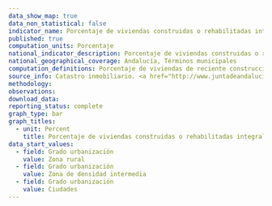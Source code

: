 ```yaml
---
data_show_map: true
data_non_statistical: false
indicator_name: Porcentaje de viviendas construidas o rehabilitadas integralmente a partir de 2008
published: true
computation_units: Porcentaje
national_indicator_description: Porcentaje de viviendas construidas o rehabilitadas integralmente a partir de 2008
national_geographical_coverage: Andalucía, Términos municipales
computation_definitions: Porcentaje de viviendas de reciente construcción en el municipio, por lo tanto que se ajustan a normativa constructiva y energética más reciente y eficiente. Viviendas construidas o rehabilitadas integralmente a partir de 2008. Este indicador aproxima, a nivel municipal, la población cuya fuente primaria de energía son los combustibles y tecnologías limpios
source_info: Catastro inmobiliario. <a href="http://www.juntadeandalucia.es/institutodeestadisticaycartografia/espacios-construidos/viviendas/index.htm" target="_blank">http://www.juntadeandalucia.es/institutodeestadisticaycartografia/espacios-construidos/viviendas/index.htm</a>
methodology:
observations: 
download_data:
reporting_status: complete
graph_type: bar
graph_titles:
  - unit: Percent
    title: Porcentaje de viviendas construidas o rehabilitadas integralmente a partir de 2008
data_start_values:
  - field: Grado urbanización
    value: Zona rural
  - field: Grado urbanización
    value: Zona de densidad intermedia
  - field: Grado urbanización
    value: Ciudades  
---
```


